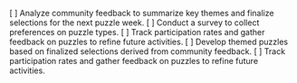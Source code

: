 [ ] Analyze community feedback to summarize key themes and finalize selections for the next puzzle week.
[ ] Conduct a survey to collect preferences on puzzle types.
[ ] Track participation rates and gather feedback on puzzles to refine future activities.
[ ] Develop themed puzzles based on finalized selections derived from community feedback.
[ ] Track participation rates and gather feedback on puzzles to refine future activities.